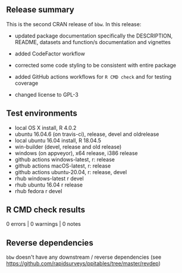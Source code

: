 ## Release summary

This is the second CRAN release of `bbw`. In this release:

* updated package documentation specifically the DESCRIPTION, README, 
datasets and function/s documentation and vignettes

* added CodeFactor workflow

* corrected some code styling to be consistent with entire package

* added GitHub actions workflows for `R CMD check` and for testing coverage

* changed license to GPL-3

## Test environments
* local OS X install, R 4.0.2
* ubuntu 16.04.6 (on travis-ci), release, devel and oldrelease
* local ubuntu 16.04 install, R 18.04.5
* win-builder (devel, release and old release)
* windows (on appveyor), x64 release, i386 release
* github actions windows-latest, r: release
* github actions macOS-latest, r: release
* github actions ubuntu-20.04, r: release, devel
* rhub windows-latest r devel
* rhub ubuntu 16.04 r release
* rhub fedora r devel

## R CMD check results

0 errors | 0 warnings | 0 notes

## Reverse dependencies
`bbw` doesn't have any downstream / reverse dependencies 
(see https://github.com/rapidsurveys/ppitables/tree/master/revdep)

